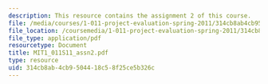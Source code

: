```yaml
---
description: This resource contains the assignment 2 of this course.
file: /media/courses/1-011-project-evaluation-spring-2011/314cb8ab4cb9504418c58f25ce5b326c_MIT1_011S11_assn2.pdf
file_location: /coursemedia/1-011-project-evaluation-spring-2011/314cb8ab4cb9504418c58f25ce5b326c_MIT1_011S11_assn2.pdf
file_type: application/pdf
resourcetype: Document
title: MIT1_011S11_assn2.pdf
type: resource
uid: 314cb8ab-4cb9-5044-18c5-8f25ce5b326c
---
```

